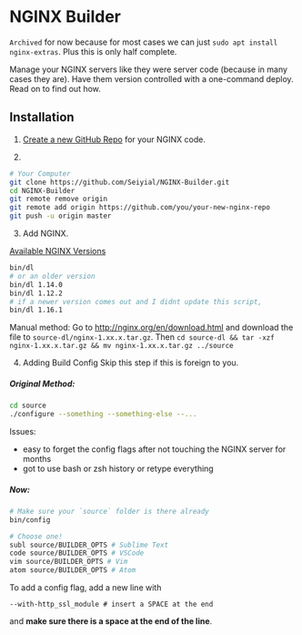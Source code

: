 # NGINX Builder

`Archived` for now because for most cases we can just `sudo apt install nginx-extras`. Plus this is only half complete.

Manage your NGINX servers like they were server code (because in many cases they are). Have them version controlled with a one-command deploy. Read on to find out how.

## Installation

1. [Create a new GitHub Repo](https://github.com/new) for your NGINX code.

2.
```bash
# Your Computer
git clone https://github.com/Seiyial/NGINX-Builder.git
cd NGINX-Builder
git remote remove origin
git remote add origin https://github.com/you/your-new-nginx-repo
git push -u origin master
```

3. Add NGINX.

[Available NGINX Versions](http://nginx.org/en/download.html)

```bash
bin/dl
# or an older version
bin/dl 1.14.0
bin/dl 1.12.2
# if a newer version comes out and I didnt update this script,
bin/dl 1.16.1
```

Manual method:
Go to http://nginx.org/en/download.html and download the file to `source-dl/nginx-1.xx.x.tar.gz`.
Then `cd source-dl && tar -xzf nginx-1.xx.x.tar.gz && mv nginx-1.xx.x.tar.gz ../source`

4. Adding Build Config
Skip this step if this is foreign to you.

##### Original Method:
```bash
cd source
./configure --something --something-else --...
```
Issues:
- easy to forget the config flags after not touching the NGINX server for months
- got to use bash or zsh history or retype everything

##### Now:
```bash
# Make sure your `source` folder is there already
bin/config

# Choose one!
subl source/BUILDER_OPTS # Sublime Text
code source/BUILDER_OPTS # VSCode
vim source/BUILDER_OPTS # Vim
atom source/BUILDER_OPTS # Atom
```

To add a config flag, add a new line with

```
--with-http_ssl_module # insert a SPACE at the end
```

and **make sure there is a space at the end of the line**.
